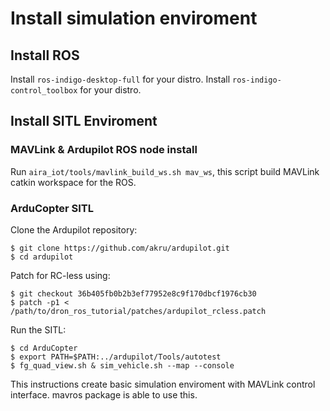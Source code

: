# Install simulation enviroment

## Install ROS

Install `ros-indigo-desktop-full` for your distro.
Install `ros-indigo-control_toolbox` for your distro.

## Install SITL Enviroment

### MAVLink & Ardupilot ROS node install

Run `aira_iot/tools/mavlink_build_ws.sh mav_ws`,
this script build MAVLink catkin workspace for the ROS.

### ArduCopter SITL

Clone the Ardupilot repository:

    $ git clone https://github.com/akru/ardupilot.git
    $ cd ardupilot

Patch for RC-less using:

    $ git checkout 36b405fb0b2b3ef77952e8c9f170dbcf1976cb30
    $ patch -p1 < /path/to/dron_ros_tutorial/patches/ardupilot_rcless.patch

Run the SITL:

    $ cd ArduCopter
    $ export PATH=$PATH:../ardupilot/Tools/autotest
    $ fg_quad_view.sh & sim_vehicle.sh --map --console

This instructions create basic simulation enviroment with MAVLink
control interface. mavros package is able to use this.
